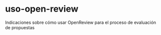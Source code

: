 # uso-open-review
Indicaciones sobre cómo usar OpenReview para el proceso de evaluación de propuestas
